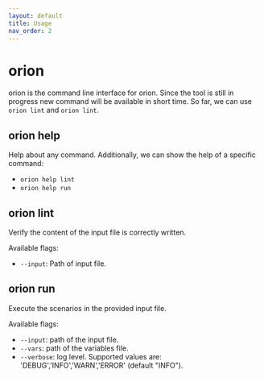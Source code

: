 ```yaml
---
layout: default
title: Usage
nav_order: 2
---
```

<link rel="stylesheet" href="../../assets/css/custom.css">

# orion

orion is the command line interface for orion. Since the tool is still in progress
new command will be available in short time. So far, we can use `orion lint` and `orion lint`.   

## orion help

Help about any command. Additionally, we can show the help of a specific command:

- `orion help lint`
- `orion help run`

## orion lint

Verify the content of the input file is correctly written.

Available flags:
- `--input`: Path of input file. 

## orion run

Execute the scenarios in the provided input file.

Available flags:
- `--input`: path of the input file.
- `--vars`: path of the variables file.
- `--verbose`: log level. Supported values are: 'DEBUG','INFO','WARN','ERROR' (default "INFO").
